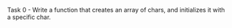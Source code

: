 Task 0 - Write a function that creates an array of chars, and initializes it with a specific char.

